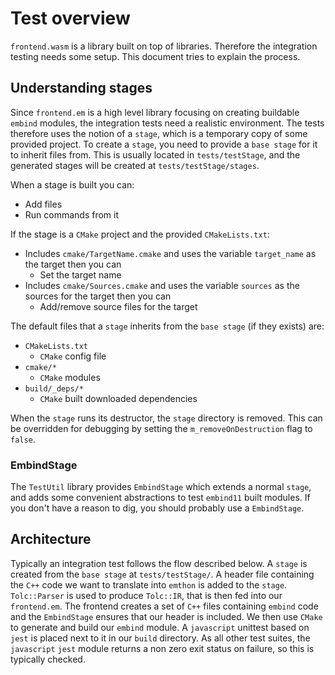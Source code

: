 # Test overview #

`frontend.wasm` is a library built on top of libraries. Therefore the integration testing needs some setup. This document tries to explain the process.

## Understanding stages ##

Since `frontend.em` is a high level library focusing on creating buildable `embind` modules, the integration tests need a realistic environment. The tests therefore uses the notion of a `stage`, which is a temporary copy of some provided project. To create a `stage`, you need to provide a `base stage` for it to inherit files from. This is usually located in `tests/testStage`, and the generated stages will be created at `tests/testStage/stages`.

When a stage is built you can:

* Add files
* Run commands from it

If the stage is a `CMake` project and the provided `CMakeLists.txt`:

* Includes `cmake/TargetName.cmake` and uses the variable `target_name` as the target then you can
    * Set the target name
* Includes `cmake/Sources.cmake` and uses the variable `sources` as the sources for the target then you can
    * Add/remove source files for the target

The default files that a `stage` inherits from the `base stage` (if they exists) are:

* `CMakeLists.txt`
    - `CMake` config file
* `cmake/*`
    - `CMake` modules
* `build/_deps/*`
    - `CMake` built downloaded dependencies

When the `stage` runs its destructor, the `stage` directory is removed. This can be overridden for debugging by setting the `m_removeOnDestruction` flag to `false`.

### EmbindStage ###

The `TestUtil` library provides `EmbindStage` which extends a normal `stage`, and adds some convenient abstractions to test `embind11` built modules. If you don't have a reason to dig, you should probably use a `EmbindStage`.

## Architecture ##

Typically an integration test follows the flow described below. A `stage` is created from the `base stage` at `tests/testStage/`. A header file containing the `C++` code we want to translate into `emthon` is added to the `stage`. `Tolc::Parser` is used to produce `Tolc::IR`, that is then fed into our `frontend.em`. The frontend creates a set of `C++` files containing `embind` code and the `EmbindStage` ensures that our header is included. We then use `CMake` to generate and build our `embind` module. A `javascript` unittest based on `jest` is placed next to it in our `build` directory. As all other test suites, the `javascript` `jest` module returns a non zero exit status on failure, so this is typically checked.
